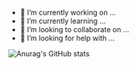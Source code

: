 
- 🔭 I’m currently working on ...
- 🌱 I’m currently learning ...
- 👯 I’m looking to collaborate on ...
- 🤔 I’m looking for help with ...

![Anurag's GitHub stats](https://github-readme-stats.vercel.app/api?username=anuraghazra&show_icons=true&theme=radical)
